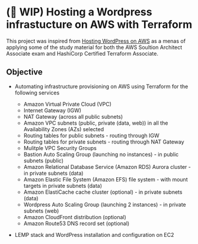 # (🚧 WIP) Hosting a Wordpress infrastucture on AWS with Terraform  #

This project was inspired from [Hosting WordPress on AWS](https://github.com/aws-samples/aws-refarch-wordpress) as a menas of applying some of the study material for both the AWS Soultion Architect Associate exam and HashiCorp Certified Terraform Associate.

## Objective ##
- Automating infrastructure provisioning on AWS using Terraform for the following services
  - Amazon Virtual Private Cloud (VPC)
  - Internet Gateway (IGW)
  - NAT Gateway (across all public subnets)
  - Amazon VPC subnets (public, private (data, web)) in all the Availability Zones (AZs) selected
  - Routing tables for public subnets - routing through IGW
  - Routing tables for private subnets - routing through NAT Gateway
  - Mulitple VPC Security Groups
  - Bastion Auto Scaling Group (launching no instances) - in public subnets (public)
  - Amazon Relational Database Service (Amazon RDS) Aurora cluster - in private subnets (data)
  - Amazon Elastic File System (Amazon EFS) file system - with mount targets in private subnets (data)
  - Amazon ElastiCache cache cluster (optional) - in private subnets (data)
  - Wordpress Auto Scaling Group (launching 2 instances) - in private subnets (web)
  - Amazon CloudFront distribution (optional)
  - Amazon Route53 DNS record set (optional)

- LEMP stack and WordPress installation and configuration on EC2
